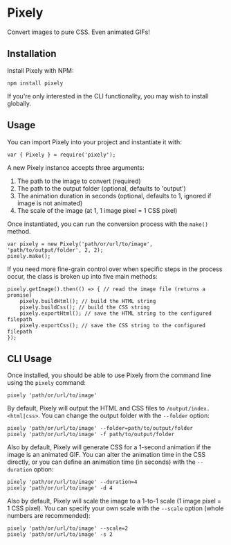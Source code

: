 # Pixely
Convert images to pure CSS. Even animated GIFs!

## Installation

Install Pixely with NPM:

```
npm install pixely
```

If you're only interested in the CLI functionality, you may wish to install globally.

## Usage

You can import Pixely into your project and instantiate it with:

```
var { Pixely } = require('pixely');
```

A new Pixely instance accepts three arguments:

1. The path to the image to convert (required)
2. The path to the output folder (optional, defaults to 'output')
3. The animation duration in seconds (optional, defaults to 1, ignored if image is not animated)
4. The scale of the image (at 1, 1 image pixel = 1 CSS pixel)

Once instantiated, you can run the conversion process with the `make()` method.

```
var pixely = new Pixely('path/or/url/to/image', 'path/to/output/folder', 2, 2);
pixely.make();
```

If you need more fine-grain control over when specific steps in the process occur, the class is broken up into five main methods:

```
pixely.getImage().then(() => { // read the image file (returns a promise)
	pixely.buildHtml(); // build the HTML string
	pixely.buildCss(); // build the CSS string
	pixely.exportHtml(); // save the HTML string to the configured filepath
	pixely.exportCss(); // save the CSS string to the configured filepath
});
```


## CLI Usage

Once installed, you should be able to use Pixely from the command line using the `pixely` command:

```
pixely 'path/or/url/to/image'
```

By default, Pixely will output the HTML and CSS files to `/output/index.<html|css>`. You can change the output folder with the `--folder` option:

```
pixely 'path/or/url/to/image' --folder=path/to/output/folder
pixely 'path/or/url/to/image' -f path/to/output/folder
```

Also by default, Pixely will generate CSS for a 1-second animation if the image is an animated GIF. You can alter the animation time in the CSS directly, or you can define an animation time (in seconds) with the `--duration` option:

```
pixely 'path/or/url/to/image' --duration=4
pixely 'path/or/url/to/image' -d 4
```

Also by default, Pixely will scale the image to a 1-to-1 scale (1 image pixel = 1 CSS pixel). You can specify your own scale with the `--scale` option (whole numbers are recommended):

```
pixely 'path/or/url/to/image' --scale=2
pixely 'path/or/url/to/image' -s 2
```